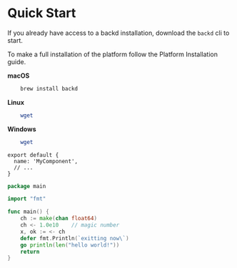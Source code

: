 # Quick Start

If you already have access to a backd installation, download the `backd` cli to start.

To make a full installation of the platform follow the Platform Installation guide.

**macOS**

```sh 
	brew install backd
```

**Linux**

```sh
	wget 
```

**Windows**

```sh
	wget 
```




``` js{2}
export default {
  name: 'MyComponent',
  // ...
}
```
```go
package main

import "fmt"

func main() {
    ch := make(chan float64)
    ch <- 1.0e10    // magic number
    x, ok := <- ch
    defer fmt.Println(`exitting now\`)
    go println(len("hello world!"))
    return
}
```


